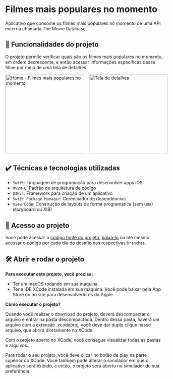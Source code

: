 # Filmes mais populares no momento

Aplicativo que consome os filmes mais populares no momento de uma API externa chamada The Movie Database.

## 🔨 Funcionalidades do projeto

O projeto permite verificar quais são os filmes mais populares no momento, em ordem decrescente, e então acessar informações específicas desse filme por meio de uma tela de detalhes.

<div style="display: flex; gap: 1rem; margin-bottom: 2rem;">
<img src="https://user-images.githubusercontent.com/47362960/198021305-d0e61317-40fd-46bd-bfc9-f362bd2f3042.png" width="250" alt="Home - Filmes mais populares no momento">
<img src="https://user-images.githubusercontent.com/47362960/198021322-f350b79b-6f0f-4803-9cae-4cb4e9d58671.png" width="250" alt="Tela de detalhes">
</div>

## ✔️ Técnicas e tecnologias utilizadas

- `Swift`: Linguagem de programação para desenvolver apps iOS
- `MVVM-C`: Padrão de arquitetura de código
- `UIKit`: Framework para criação de um aplicativo
- `Swift Package Manager`: Gerenciador de dependências
- `View Code`: Construção de layouts de forma programática (sem usar storyboard ou XIB)

## 📁 Acesso ao projeto

Você pode acessar o [código fonte do projeto](https://github.com/luiz-hartmann/7daysofcode), [baixá-lo](https://github.com/luiz-hartmann/7daysofcode/archive/refs/heads/master.zip) ou até mesmo acessar o código por cada dia do desafio nas respectivas `branches`.

## 🛠️ Abrir e rodar o projeto

**Para executar este projeto, você precisa:**
- Ter um macOS rodando em sua máquina.
- Ter a IDE XCode instalada em sua máquina. Você pode baixar pela App Store ou no site para desenvolvedores da Apple.


**Como executar o projeto?**

Quando você realizar o download do projeto, deverá descompactar o arquivo e entrar na pasta descompactada. Dentro dessa pasta, haverá um arquivo com a extensão .xcodeproj, você deve dar duplo clique nesse arquivo, que abrirá diretamente no XCode.

Com o projeto aberto no XCode, você consegue visualizar todas as pastas e arquivos.

Para rodar o seu projeto, você deve clicar no botão de play na parte superior do XCode. Você também pode alterar o simulador em que o aplicativo será exibido, e então, o projeto será aberto no simulador de sua preferência.
